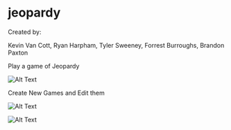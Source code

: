 # jeopardy

Created by:

Kevin Van Cott, Ryan Harpham, Tyler Sweeney, Forrest Burroughs, Brandon Paxton

Play a game of Jeopardy

![Alt Text](https://imgur.com/RkAjuoX)

Create New Games and Edit them

![Alt Text](https://imgur.com/d5kwKGw)

![Alt Text](https://imgur.com/XfwVEKe)
